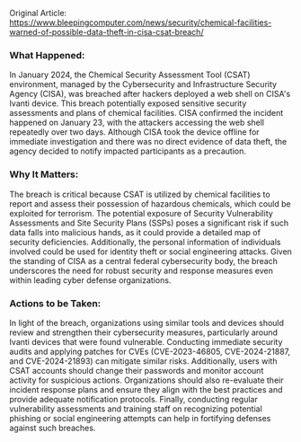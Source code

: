 Original Article: https://www.bleepingcomputer.com/news/security/chemical-facilities-warned-of-possible-data-theft-in-cisa-csat-breach/

### What Happened:
In January 2024, the Chemical Security Assessment Tool (CSAT) environment, managed by the Cybersecurity and Infrastructure Security Agency (CISA), was breached after hackers deployed a web shell on CISA's Ivanti device. This breach potentially exposed sensitive security assessments and plans of chemical facilities. CISA confirmed the incident happened on January 23, with the attackers accessing the web shell repeatedly over two days. Although CISA took the device offline for immediate investigation and there was no direct evidence of data theft, the agency decided to notify impacted participants as a precaution.

### Why It Matters:
The breach is critical because CSAT is utilized by chemical facilities to report and assess their possession of hazardous chemicals, which could be exploited for terrorism. The potential exposure of Security Vulnerability Assessments and Site Security Plans (SSPs) poses a significant risk if such data falls into malicious hands, as it could provide a detailed map of security deficiencies. Additionally, the personal information of individuals involved could be used for identity theft or social engineering attacks. Given the standing of CISA as a central federal cybersecurity body, the breach underscores the need for robust security and response measures even within leading cyber defense organizations.

### Actions to be Taken:
In light of the breach, organizations using similar tools and devices should review and strengthen their cybersecurity measures, particularly around Ivanti devices that were found vulnerable. Conducting immediate security audits and applying patches for CVEs (CVE-2023-46805, CVE-2024-21887, and CVE-2024-21893) can mitigate similar risks. Additionally, users with CSAT accounts should change their passwords and monitor account activity for suspicious actions. Organizations should also re-evaluate their incident response plans and ensure they align with the best practices and provide adequate notification protocols. Finally, conducting regular vulnerability assessments and training staff on recognizing potential phishing or social engineering attempts can help in fortifying defenses against such breaches.
